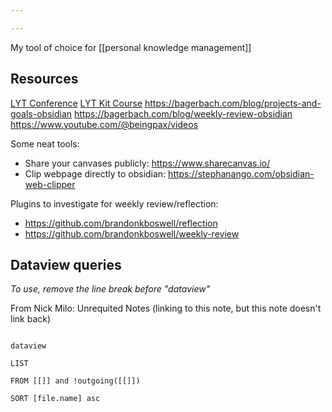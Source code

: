 ```yaml
---

---
```

My tool of choice for [[personal knowledge management]]

## Resources
[LYT Conference](https://www.linkingyourthinking.com/lytcon/ramses-oudt-the-power-of-keeping-a-learn-log)
[LYT Kit Course](https://www.linkingyourthinking.com/lyt-kit-course/lesson-6-why-use-efforts)
https://bagerbach.com/blog/projects-and-goals-obsidian
https://bagerbach.com/blog/weekly-review-obsidian
https://www.youtube.com/@beingpax/videos

Some neat tools:
- Share your canvases publicly: https://www.sharecanvas.io/
- Clip webpage directly to obsidian: https://stephanango.com/obsidian-web-clipper

Plugins to investigate for weekly review/reflection:
- https://github.com/brandonkboswell/reflection
- https://github.com/brandonkboswell/weekly-review

## Dataview queries
*To use, remove the line break before "dataview"*

From Nick Milo: Unrequited Notes (linking to this note, but this note doesn't link back)

```

dataview

LIST

FROM [[]] and !outgoing([[]])

SORT [file.name] asc

```